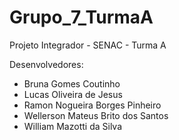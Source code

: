 # Grupo_7_TurmaA
Projeto Integrador - SENAC - Turma A

Desenvolvedores:
- Bruna Gomes Coutinho
- Lucas Oliveira de Jesus
- Ramon Nogueira Borges Pinheiro
- Wellerson Mateus Brito dos Santos
- William Mazotti da Silva
